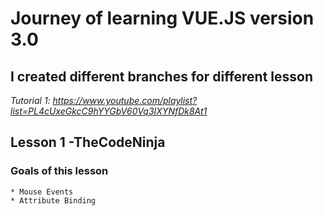 # Journey of learning VUE.JS version 3.0

## I created different branches for different lesson

_Tutorial 1: https://www.youtube.com/playlist?list=PL4cUxeGkcC9hYYGbV60Vq3IXYNfDk8At1_

## Lesson 1 -TheCodeNinja

### Goals of this lesson

    * Mouse Events
    * Attribute Binding
